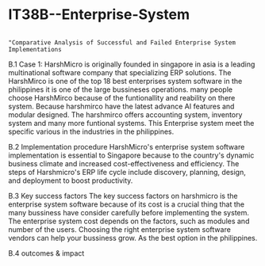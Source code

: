 # IT38B--Enterprise-System
                                                                                                      "Comparative Analysis of Successful and Failed Enterprise System Implementations
                                                                                                      
B.1 Case 1: HarshMicro is originally founded in singapore in asia is a leading multinational software company that specializing ERP solutions. The HarshMirco is one of the top 18 best enterprises system software in the philippines it is one of the large bussineses operations. many people choose HarshMirco because of the funtionallity and reability on there system. Because harshmirco have the latest advance AI features and modular designed. The harshmirco offers accounting system, inventory system and many more funtional systems. This Enterprise system meet the specific various in the industries in the philippines.


B.2 Implementation procedure 
HarshMicro's enterprise system software implementation is essential to Singapore because to the country's dynamic business climate and increased cost-effectiveness and efficiency. The steps of Harshmicro's ERP life cycle include discovery, planning, design, and deployment to boost productivity.


B.3 Key success factors 
The key success factors on harshmicro is the enterprise system software because of its cost is a crucial thing that the many bussiness have consider carefully before implementing the system. The enterprise system cost depends on the factors, such as modules and number of the users. Choosing the right enterprise system software vendors can help your bussiness grow. As the best option in the philippines.


B.4 outcomes & impact
